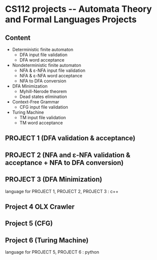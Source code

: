 # CS112 projects -- Automata Theory and Formal Languages Projects

## Content
- Deterministic finite automaton
	- DFA input file validation
	- DFA word acceptance
- Nondeterministic finite automaton
	- NFA & ε-NFA input file validation
	- NFA & ε-NFA word acceptance
	- NFA to DFA conversion
- DFA Minimization
	- Myhill-Nerode theorem
	- Dead states elimination
- Context-Free Grammar
	- CFG input file validation
- Turing Machine
	- TM input file validation
	- TM word acceptance


## PROJECT 1 (DFA validation & acceptance)

## PROJECT 2 (NFA and ε-NFA validation & acceptance + NFA to DFA conversion)

## PROJECT 3 (DFA Minimization)

language for PROJECT 1, PROJECT 2, PROJECT 3 : c++

## Project 4 OLX Crawler
## Project 5 (CFG)
## Project 6 (Turing Machine)
language for PROJECT 5, PROJECT 6 : python
